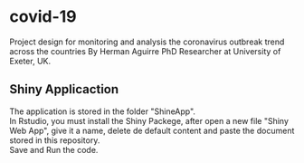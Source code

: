 # covid-19

Project design for monitoring and analysis the coronavirus outbreak trend across the countries
By Herman Aguirre
PhD Researcher at University of Exeter, UK.

## Shiny Applicaction

The application is stored in the folder "ShineApp". \
In Rstudio, you must install the Shiny Packege, after open a new file "Shiny Web App", 
give it a name, delete de default content and paste the document stored in this repository.\
Save and Run the code.
